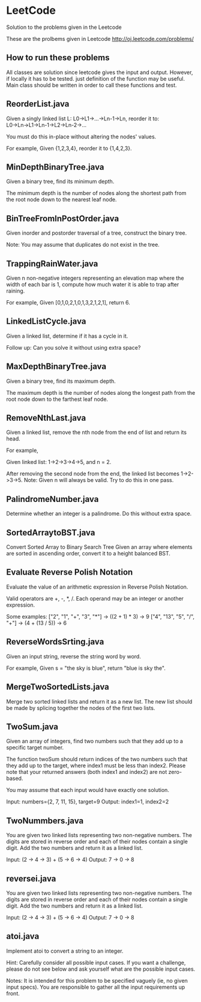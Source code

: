 LeetCode
========
Solution to the problems given in the Leetcode

These are the prolbems given in Leetcode http://oj.leetcode.com/problems/

How to run these problems
-------------------------
All classes are solution since leetcode gives the input and output. However, if locally it has to be tested. just definition of the function may be useful.
Main class should be written in order to call these functions and test.

ReorderList.java
----------------
Given a singly linked list L: L0→L1→…→Ln-1→Ln,
reorder it to: L0→Ln→L1→Ln-1→L2→Ln-2→…

You must do this in-place without altering the nodes' values.

For example,
Given {1,2,3,4}, reorder it to {1,4,2,3}.

MinDepthBinaryTree.java
-----------------------
Given a binary tree, find its minimum depth.

The minimum depth is the number of nodes along the shortest path from the root node down to the nearest leaf node.

BinTreeFromInPostOrder.java
---------------------------
Given inorder and postorder traversal of a tree, construct the binary tree.

Note:
You may assume that duplicates do not exist in the tree.

TrappingRainWater.java
----------------------
Given n non-negative integers representing an elevation map where the width of each bar is 1, compute how much water it is able to trap after raining.

For example, 
Given [0,1,0,2,1,0,1,3,2,1,2,1], return 6.

LinkedListCycle.java
--------------------
Given a linked list, determine if it has a cycle in it.

Follow up:
Can you solve it without using extra space?

MaxDepthBinaryTree.java
-----------------------
Given a binary tree, find its maximum depth.

The maximum depth is the number of nodes along the longest path from the root node down to the farthest leaf node.

RemoveNthLast.java
------------------
Given a linked list, remove the nth node from the end of list and return its head.

For example,

   Given linked list: 1->2->3->4->5, and n = 2.

   After removing the second node from the end, the linked list becomes 1->2->3->5.
Note:
Given n will always be valid.
Try to do this in one pass.

PalindromeNumber.java 
---------------------
Determine whether an integer is a palindrome. Do this without extra space.

SortedArraytoBST.java
---------------------
Convert Sorted Array to Binary Search Tree 
Given an array where elements are sorted in ascending order, convert it to a height balanced BST.

Evaluate Reverse Polish Notation
---------------------------------
Evaluate the value of an arithmetic expression in Reverse Polish Notation.

Valid operators are +, -, *, /. Each operand may be an integer or another expression.

Some examples:
  ["2", "1", "+", "3", "*"] -> ((2 + 1) * 3) -> 9
  ["4", "13", "5", "/", "+"] -> (4 + (13 / 5)) -> 6
  
ReverseWordsSrting.java
-----------------------
Given an input string, reverse the string word by word.

For example,
Given s = "the sky is blue",
return "blue is sky the".

MergeTwoSortedLists.java
------------------------
Merge two sorted linked lists and return it as a new list. The new list should be made by splicing together the nodes of the first two lists.

TwoSum.java
--------------
Given an array of integers, find two numbers such that they add up to a specific target number.

The function twoSum should return indices of the two numbers such that they add up to the target, where index1 must be less than index2. Please note that your returned answers (both index1 and index2) are not zero-based.

You may assume that each input would have exactly one solution.

Input: numbers={2, 7, 11, 15}, target=9
Output: index1=1, index2=2

TwoNummbers.java
-----------------
You are given two linked lists representing two non-negative numbers. The digits are stored in reverse order and each of their nodes contain a single digit. Add the two numbers and return it as a linked list.

Input: (2 -> 4 -> 3) + (5 -> 6 -> 4)
Output: 7 -> 0 -> 8

reversei.java
--------------
You are given two linked lists representing two non-negative numbers. The digits are stored in reverse order and each of their nodes contain a single digit. Add the two numbers and return it as a linked list.

Input: (2 -> 4 -> 3) + (5 -> 6 -> 4)
Output: 7 -> 0 -> 8

atoi.java
---------
Implement atoi to convert a string to an integer.

Hint: Carefully consider all possible input cases. If you want a challenge, please do not see below and ask yourself what are the possible input cases.

Notes: It is intended for this problem to be specified vaguely (ie, no given input specs). You are responsible to gather all the input requirements up front.
